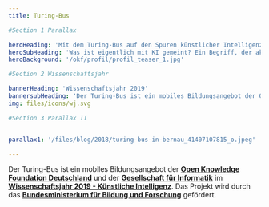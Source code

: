 ```yaml
---
title: Turing-Bus

#Section 1 Parallax

heroHeading: 'Mit dem Turing-Bus auf den Spuren künstlicher Intelligenz'
heroSubHeading: 'Was ist eigentlich mit KI gemeint? Ein Begriff, der aktuell in aller Munde ist, wird mithilfe von Mitmach- und Diskussionsformaten entzaubert. 15-bis 19-jährige Schüler*innen im ländlichen Raum lernen dabei, kritisch mit den Begriffen KI und Maschinenlernen umzugehen.'
heroBackground: '/okf/profil/profil_teaser_1.jpg'

#Section 2 Wissenschaftsjahr

bannerHeading: 'Wissenschaftsjahr 2019'
bannersubHeading: 'Der Turing-Bus ist ein mobiles Bildungsangebot der Open Knowledge Foundation Deutschland und der Gesellschaft für Informatik im Wissenschaftsjahr 2019.'
img: files/icons/wj.svg

#Section 3 Parallax II


parallax1: '/files/blog/2018/turing-bus-in-bernau_41407107815_o.jpeg'

---
```


Der Turing-Bus ist ein mobiles Bildungsangebot der **[Open Knowledge Foundation Deutschland](https://okfn.de)** und der **[Gesellschaft für Informatik](https://gi.de)** im **[Wissenschaftsjahr 2019 - Künstliche Intelligenz](/wissenschaftsjahr)**. Das Projekt wird durch das **[Bundesministerium für Bildung und Forschung](https://bmbf.de)** gefördert.


<!--more-->
